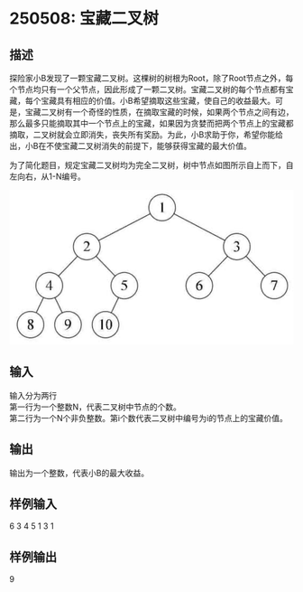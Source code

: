 # 250508: 宝藏二叉树

## 描述

探险家小B发现了一颗宝藏二叉树。这棵树的树根为Root，除了Root节点之外，每个节点均只有一个父节点，因此形成了一颗二叉树。宝藏二叉树的每个节点都有宝藏，每个宝藏具有相应的价值。小B希望摘取这些宝藏，使自己的收益最大。可是，宝藏二叉树有一个奇怪的性质，在摘取宝藏的时候，如果两个节点之间有边，那么最多只能摘取其中一个节点上的宝藏，如果因为贪婪而把两个节点上的宝藏都摘取，二叉树就会立即消失，丧失所有奖励。为此，小B求助于你，希望你能给出，小B在不使宝藏二叉树消失的前提下，能够获得宝藏的最大价值。

为了简化题目，规定宝藏二叉树均为完全二叉树，树中节点如图所示自上而下，自左向右，从1-N编号。

![二叉树]( images/tree.png "二叉树" )

## 输入

输入分为两行  
第一行为一个整数N，代表二叉树中节点的个数。  
第二行为一个N个非负整数。第i个数代表二叉树中编号为i的节点上的宝藏价值。

## 输出

输出为一个整数，代表小B的最大收益。

## 样例输入
6
3 4 5 1 3 1

## 样例输出

9
